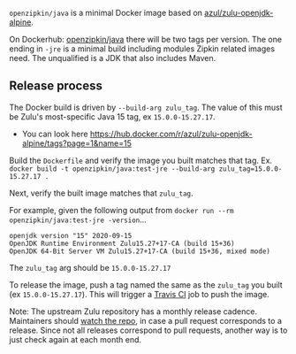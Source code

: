 `openzipkin/java` is a minimal Docker image based on [azul/zulu-openjdk-alpine](https://hub.docker.com/r/azul/zulu-openjdk-alpine).

On Dockerhub: [openzipkin/java](https://hub.docker.com/r/openzipkin/java/) there will be two tags
per version. The one ending in `-jre` is a minimal build including modules Zipkin related images
need. The unqualified is a JDK that also includes Maven.

## Release process
The Docker build is driven by `--build-arg zulu_tag`. The value of this must be Zulu's most-specific
Java 15 tag, ex `15.0.0-15.27.17`.
 * You can look here https://hub.docker.com/r/azul/zulu-openjdk-alpine/tags?page=1&name=15

Build the `Dockerfile` and verify the image you built matches that tag.
Ex. `docker build -t openzipkin/java:test-jre --build-arg zulu_tag=15.0.0-15.27.17 .`

Next, verify the built image matches that `zulu_tag`.

For example, given the following output from `docker run --rm openzipkin/java:test-jre -version`...
```
openjdk version "15" 2020-09-15
OpenJDK Runtime Environment Zulu15.27+17-CA (build 15+36)
OpenJDK 64-Bit Server VM Zulu15.27+17-CA (build 15+36, mixed mode)
```
The `zulu_tag` arg should be `15.0.0-15.27.17`

To release the image, push a tag named the same as the `zulu_tag` you built (ex `15.0.0-15.27.17`).
This will trigger a [Travis CI](https://travis-ci.org/openzipkin/docker-java) job to push the image.

Note: The upstream Zulu repository has a monthly release cadence. Maintainers should [watch the repo](https://github.com/zulu-openjdk/zulu-openjdk/watchers),
in case a pull request corresponds to a release. Since not all releases correspond to pull requests,
another way is to just check again at each month end.
